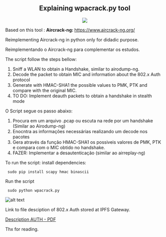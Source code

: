 <h2 align="center"> Explaining wpacrack.py tool</h2> 
<p align="center">
  <img src="https://img.shields.io/badge/python%20-%2314354C.svg?&style=for-the-badge&logo=python&logoColor=white"/>
</p>

Based on this tool : <b>Aircrack-ng: </b> <a href="https://www.aircrack-ng.org/" target="_blank">https://www.aircrack-ng.org/</a>

Reimplementing Aircrack-ng in python only for didadic purpose.

Reimplementando o Aircrack-ng para complementar os estudos.

The script follow the steps bellow:
  1. Sniff a WLAN to obtain a Handshake, similar to airodump-ng.
  2. Decode the packet to obtain MIC and information about the 802.x Auth protocol
  3. Generate with HMAC-SHA1 the possible values to PMK, PTK and compare with the original MIC.
  4. TO DO: Implement deauth packets to obtain a handshake in stealth mode

O Script segue os passo abaixo:
  1. Procura em um arquivo .pcap ou escuta na rede por um handshake (Similar ao Airodump-ng)
  2. Enocntra as informações necessárias realizando um decode nos pacotes
  3. Gera através da função HMAC-SHA1 os possiveis valores de PMK, PTK e compara com o MIC obtido no handshake.
  4. FAZER: Implementar a desautenticação (similar ao airreplay-ng)

To run the script:
install dependencies:

 <code> sudo pip install scapy hmac binascii </code>
  
Run the script
   
  <code> sudo python wpacrack.py</code>
  
  ![alt text](https://gateway.pinata.cloud/ipfs/Qmbe28BBHHmcLRpSMkfqZAL5WnZV9tSNkvT7Lv6WsFnYpT)
 
Link to file desciption of 802.x Auth stored at IPFS Gateway.

[Description AUTH - PDF](https://gateway.pinata.cloud/ipfs/QmZwXohZ8yai8gwSjx2NLbfBCLKbbUGXTLehGrzSezdJqv)

Thx for reading.
